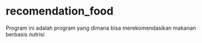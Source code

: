 # recomendation_food
Program ini adalah program yang dimana bisa merekomendasikan makanan berbasis nutrisi
